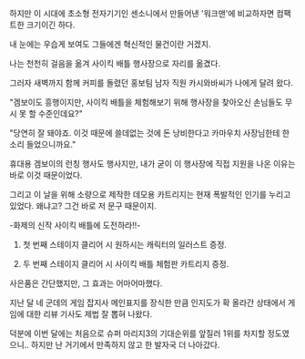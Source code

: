 하지만 이 시대에 초소형 전자기기인 센소니에서 만들어낸 '워크맨'에 비교하자면 컴팩트한 크기이긴 하다.

내 눈에는 우습게 보여도 그들에겐 혁신적인 물건이란 거겠지.

나는 천천히 걸음을 옮겨 사이킥 배틀 행사장으로 자리를 옮겼다.

그러자 새벽까지 함께 커피를 돌렸던 홍보팀 남자 직원 카시와바씨가 나에게 달려 왔다.

"겜보이도 흥행이지만, 사이킥 배틀을 체험해보기 위해 행사장을 찾아오신 손님들도 무시 못 할 수준인데요?"

"당연히 잘 돼야죠. 이것 때문에 쓸데없는 것에 돈 낭비한다고 카마우치 사장님한테 한 소리 들었으니까요."

휴대용 겜보이의 런칭 행사도 행사지만, 내가 굳이 이 행사장에 직접 지원을 나온 이유는 바로 이것 때문이었다.

그리고 이 날을 위해 소량으로 제작한 데모용 카트리지는 현재 폭발적인 인기를 누리고 있었다. 왜냐고? 그건 바로 저 문구 때문이지.

-화제의 신작 사이킥 배틀에 도전하라!!-

1. 첫 번째 스테이지 클리어 시 원하시는 캐릭터의 일러스트 증정.

2. 두 번째 스테이지 클리어 시 사이킥 배틀 체험판 카트리지 증정.

사은품은 간단했지만, 그 효과는 어마어마했다.

지난 달 네 군데의 게임 잡지사 메인표지를 장식한 만큼 인지도가 확 올라간 상태에서 게임에 대한 리뷰 기사도 제법 잘 뽑혀 나왔다.

덕분에 이번 달에는 처음으로 슈퍼 마리지3의 기대순위를 앞질러 1위를 차지할 정도였으니.. 하지만 난 거기에서 만족하지 않고 한 발자국 더 나아갔다.
